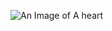 ![An Image of A heart](https://th.bing.com/th/id/OIP.100fTVG_j5mNrtZ_R_FQVwHaED?rs=1&pid=ImgDetMain)
